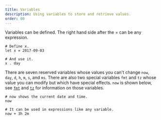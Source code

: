 ```yaml
---
title: Variables
description: Using variables to store and retrieve values.
order: 80
---
```

Variables can be defined. The right hand side after the = can be any expression.

```
# Define x.
let x = 2017-09-03
    
# And use it.
x . day
```

There are seven reserved variables whose values you can't change `now`, `day`, `d`, `h`, `m`, `s`, and `ms`.
There are also two special variables `fmt` and `tz` whose value you can modify but which have special effects. 
`now` is shown below, see [`fmt`](output.html) and [`tz`](timezone.html) for information on those variables. 

```
# now shows the current date and time.
now
    
# It can be used in expressions like any variable.
now + 3h 2m
```
